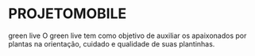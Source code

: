 # PROJETOMOBILE
green live
O green live tem como objetivo de auxiliar os apaixonados por plantas na orientação, cuidado e qualidade de suas plantinhas.

